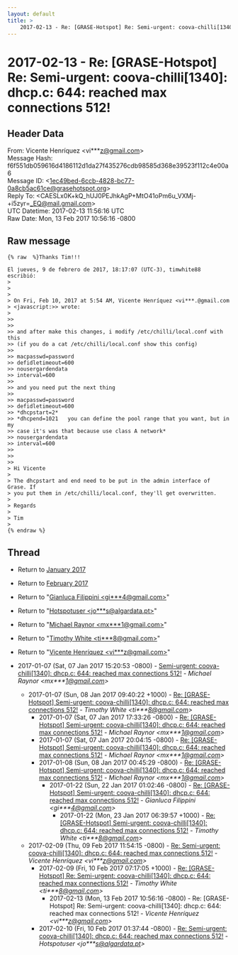 ```yaml
---
layout: default
title: >
    2017-02-13 - Re: [GRASE-Hotspot] Re: Semi-urgent: coova-chilli[1340]: dhcp.c: 644: reached max connections 512!
---
```


# 2017-02-13 - Re: [GRASE-Hotspot] Re: Semi-urgent: coova-chilli[1340]: dhcp.c: 644: reached max connections 512!

## Header Data

From: Vicente Henríquez \<vi***z@gmail.com\><br>
Message Hash: f6f551db059616d4186112d1da27f435276cdb98585d368e39523f112c4e00a6<br>
Message ID: \<1ec49bed-6ccb-4828-bc77-0a8cb5ac61ce@grasehotspot.org\><br>
Reply To: \<CAESLx0K+kQ_hUJ0PEJhkAgP+MtO41oPm6u_VXMj-+i5zyr=_EQ@mail.gmail.com\><br>
UTC Datetime: 2017-02-13 11:56:16 UTC<br>
Raw Date: Mon, 13 Feb 2017 10:56:16 -0800<br>

## Raw message

```
{% raw  %}Thanks Tim!!!

El jueves, 9 de febrero de 2017, 18:17:07 (UTC-3), timwhite88 escribió:
>
>
>
> On Fri, Feb 10, 2017 at 5:54 AM, Vicente Henríquez <vi***.@gmail.com 
> <javascript:>> wrote:
>
>>
>>
>> and after make this changes, i modify /etc/chilli/local.conf with this 
>> (if you do a cat /etc/chilli/local.conf show this config)
>>
>> macpasswd=password
>> defidletimeout=600
>> nousergardendata
>> interval=600
>>
>> and you need put the next thing
>>
>> macpasswd=password
>> defidletimeout=600        
>> *dhcpstart=2*
>> *dhcpend=1021   you can define the pool range that you want, but in my 
>> case it's was that because use class A network*
>> nousergardendata
>> interval=600
>>
>>
>>
> Hi Vicente
>
> The dhcpstart and end need to be put in the admin interface of Grase. If 
> you put them in /etc/chilli/local.conf, they'll get overwritten.
>
> Regards
>
> Tim
>
{% endraw %}
```

## Thread

+ Return to [January 2017](/archive/2017/01)
+ Return to [February 2017](/archive/2017/02)

+ Return to "[Gianluca Filippini <gi***4<span>@</span>gmail.com>](/authors/gi___4_at_gmail_com)"
+ Return to "[Hotspotuser <jo***s<span>@</span>algardata.pt>](/authors/jo___s_at_algardata_pt)"
+ Return to "[Michael Raynor <mx***1<span>@</span>gmail.com>](/authors/mx___1_at_gmail_com)"
+ Return to "[Timothy White <ti***8<span>@</span>gmail.com>](/authors/ti___8_at_gmail_com)"
+ Return to "[Vicente Henríquez <vi***z<span>@</span>gmail.com>](/authors/vi___z_at_gmail_com)"

+ 2017-01-07 (Sat, 07 Jan 2017 15:20:53 -0800) - [Semi-urgent: coova-chilli[1340]: dhcp.c: 644: reached max connections 512!](/archive/2017/01/5f67d239cdd051ff0bfec8535b60d0fa97e39e10b8f30aec852c7c3352ff3a0a) - _Michael Raynor \<mx***1@gmail.com\>_
  + 2017-01-07 (Sun, 08 Jan 2017 09:40:22 +1000) - [Re: [GRASE-Hotspot] Semi-urgent: coova-chilli[1340]: dhcp.c: 644: reached max connections 512!](/archive/2017/01/e519a15701f17f389f88242c2c6065ba0f9092926cf97e2ac12ba2ef7307fc86) - _Timothy White \<ti***8@gmail.com\>_
    + 2017-01-07 (Sat, 07 Jan 2017 17:33:26 -0800) - [Re: [GRASE-Hotspot] Semi-urgent: coova-chilli[1340]: dhcp.c: 644: reached max connections 512!](/archive/2017/01/9a5d7dc657c6032272ef73f43e1fda547572d87a994dfac876ac3468ddce32ec) - _Michael Raynor \<mx***1@gmail.com\>_
    + 2017-01-07 (Sat, 07 Jan 2017 20:04:15 -0800) - [Re: [GRASE-Hotspot] Semi-urgent: coova-chilli[1340]: dhcp.c: 644: reached max connections 512!](/archive/2017/01/ddd84ded4bc5d8a7fdca8101a68a2d1860790e0f5a6c4a753a88f1b9ee33a613) - _Michael Raynor \<mx***1@gmail.com\>_
    + 2017-01-08 (Sun, 08 Jan 2017 00:45:29 -0800) - [Re: [GRASE-Hotspot] Semi-urgent: coova-chilli[1340]: dhcp.c: 644: reached max connections 512!](/archive/2017/01/a9c0364fb95314351a1682d64826df5eaa04ca06040bec7621871857d5d413af) - _Michael Raynor \<mx***1@gmail.com\>_
      + 2017-01-22 (Sun, 22 Jan 2017 01:02:46 -0800) - [Re: [GRASE-Hotspot] Semi-urgent: coova-chilli[1340]: dhcp.c: 644: reached max connections 512!](/archive/2017/01/6975c44467f3dc4ff6166eeaff382e867d47c3e5757b0e37f04dfd2bfcd48380) - _Gianluca Filippini \<gi***4@gmail.com\>_
        + 2017-01-22 (Mon, 23 Jan 2017 06:39:57 +1000) - [Re: [GRASE-Hotspot] Semi-urgent: coova-chilli[1340]: dhcp.c: 644: reached max connections 512!](/archive/2017/01/aeda698be4a429b033952fe1ac79eff3994b04fca94405fc6673efb7401f9444) - _Timothy White \<ti***8@gmail.com\>_
  + 2017-02-09 (Thu, 09 Feb 2017 11:54:15 -0800) - [Re: Semi-urgent: coova-chilli[1340]: dhcp.c: 644: reached max connections 512!](/archive/2017/02/d377c29bf458ec5b3cf35921f3455ceb1fa360b109983374676010148b7be55f) - _Vicente Henríquez \<vi***z@gmail.com\>_
    + 2017-02-09 (Fri, 10 Feb 2017 07:17:05 +1000) - [Re: [GRASE-Hotspot] Re: Semi-urgent: coova-chilli[1340]: dhcp.c: 644: reached max connections 512!](/archive/2017/02/8b0a99fae72803b5f6233a7005e8c240f35df6da35cf91e1eeba1ce03837f9da) - _Timothy White \<ti***8@gmail.com\>_
      + 2017-02-13 (Mon, 13 Feb 2017 10:56:16 -0800) - Re: [GRASE-Hotspot] Re: Semi-urgent: coova-chilli[1340]: dhcp.c: 644: reached max connections 512! - _Vicente Henríquez \<vi***z@gmail.com\>_
    + 2017-02-10 (Fri, 10 Feb 2017 01:37:44 -0800) - [Re: Semi-urgent: coova-chilli[1340]: dhcp.c: 644: reached max connections 512!](/archive/2017/02/734dd729f394c487f5953191eb7f3e7d370fe85cb8509f584e02e535826c6b51) - _Hotspotuser \<jo***s@algardata.pt\>_

